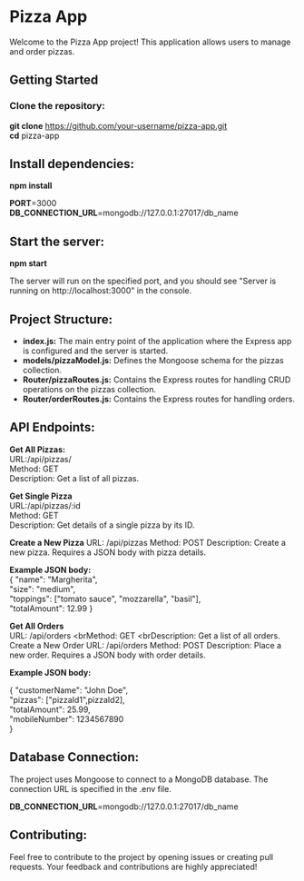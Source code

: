 # Pizza App

Welcome to the Pizza App project! This application allows users to manage and order pizzas.

## Getting Started

### Clone the repository:

**git clone** https://github.com/your-username/pizza-app.git <br> **cd** pizza-app

## Install dependencies:

**npm install**

**PORT**=3000<br>**DB_CONNECTION_URL**=mongodb://127.0.0.1:27017/db_name

## Start the server:

 **npm start**

The server will run on the specified port, and you should see "Server is running on http://localhost:3000" in the console.

## Project Structure:

* **index.js:** The main entry point of the application where the Express app is configured and the server is started.<br>
* **models/pizzaModel.js:** Defines the Mongoose schema for the pizzas collection.<br>
* **Router/pizzaRoutes.js:** Contains the Express routes for handling CRUD operations on the pizzas collection.<br>
* **Router/orderRoutes.js:** Contains the Express routes for handling orders.

## API Endpoints:

**Get All Pizzas:** 
<br> URL:/api/pizzas/ <br>Method: GET <br>Description: Get a list of all pizzas.

**Get Single Pizza**
<br> URL:/api/pizzas/:id <br>Method: GET <br>Description: Get details of a single pizza by its ID.

**Create a New Pizza**
URL: /api/pizzas
Method: POST
Description: Create a new pizza. Requires a JSON body with pizza details.

**Example JSON body:** <br>
{
  "name": "Margherita",<br>
  "size": "medium",<br>
  "toppings": ["tomato sauce", "mozzarella", "basil"],<br>
  "totalAmount": 12.99
}

**Get All Orders**
<br>URL: /api/orders
<brMethod: GET
<brDescription: Get a list of all orders.
Create a New Order
URL: /api/orders
Method: POST
Description: Place a new order. Requires a JSON body with order details.

**Example JSON body:** 

{
 "customerName": "John Doe",<br>"pizzas": ["pizzaId1",pizzaId2], <br>"totalAmount": 25.99,<br>"mobileNumber": 1234567890<br> 
}

## Database Connection:
The project uses Mongoose to connect to a MongoDB database. The connection URL is specified in the .env file.


**DB_CONNECTION_URL**=mongodb://127.0.0.1:27017/db_name

## Contributing:
Feel free to contribute to the project by opening issues or creating pull requests. Your feedback and contributions are highly appreciated!
